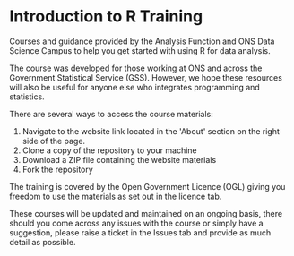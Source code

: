 # Introduction to R Training

Courses and guidance provided by the Analysis Function and ONS Data Science Campus to help you get started with using R for data analysis.

The course was developed for those working at ONS and across the Government Statistical Service (GSS). However, we hope these resources will also be useful for anyone else who integrates programming and statistics.

There are several ways to access the course materials:

1. Navigate to the website link located in the 'About' section on the right side of the page.
2. Clone a copy of the repository to your machine
3. Download a ZIP file containing the website materials
4. Fork the repository

The training is covered by the Open Government Licence (OGL) giving you freedom to use the materials as set out in the licence tab.

These courses will be updated and maintained on an ongoing basis, there should you come across any issues with the course or simply have a suggestion, please raise a ticket in the Issues tab and provide as much detail as possible.
